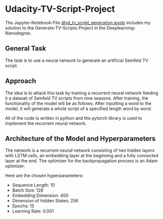 # Udacity-TV-Script-Project

The Jupyter-Notebook-File [dlnd_tv_script_generation.ipynb](dlnd_tv_script_generation.ipynb) includes my
solution to the Generate-TV-Scripts-Project in the Deeplearning-Nanodegree. 

## General Task

The task is to use a neural network to generate an artificial Seinfeld TV script. 

## Approach

The idea is to attack this task by training a recurrent neural network feeding it a dataset of Seinfeld
TV scripts from nine seasons. After training, the functionality of the model will be as follows: After
inputting a word to the model, it will generate a whole script of a specified length word by word.

All of the code is written in python and the pytorch library is used to implement the recurrent neural
network.

## Architecture of the Model and Hyperparameters

The network is a recurrent neural network consisting of two hidden layers with LSTM cells, an embedding
layer at the beginning and a fully connected layer at the end. The optimizer for the backpropagation
process is an Adam optimizer. 

Here are the chosen hyperparameters:

* Sequence Length: 10
* Batch Size: 128
* Embedding Dimension: 400
* Dimension of hidden States: 256
* Epochs: 15
* Learning Rate: 0.001



